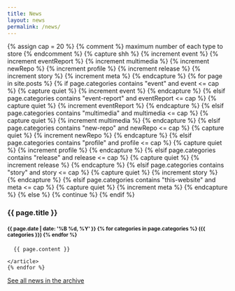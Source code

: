 ```yaml
---
title: News
layout: news
permalink: /news/
---
```


  <section class="flex-grow">
    {% assign cap = 20 %} {% comment %} maximum number of each type to store {% endcomment %}
    {% capture shh %}
      {% increment event %}
      {% increment eventReport %}
      {% increment multimedia %}
      {% increment newRepo %}
      {% increment profile %}
      {% increment release %}
      {% increment story %}
      {% increment meta %}
    {% endcapture %}
    {% for page in site.posts %}
      {% if page.categories contains "event" and event <= cap %}
        {% capture quiet %}
          {% increment event %}
        {% endcapture %}
      {% elsif page.categories contains "event-report" and eventReport <= cap %}
        {% capture quiet %}
          {% increment eventReport %}
        {% endcapture %}
      {% elsif page.categories contains "multimedia" and multimedia <= cap %}
        {% capture quiet %}
          {% increment multimedia %}
        {% endcapture %}
      {% elsif page.categories contains "new-repo" and newRepo <= cap %}
        {% capture quiet %}
          {% increment newRepo %}
        {% endcapture %}
      {% elsif page.categories contains "profile" and profile <= cap %}
        {% capture quiet %}
          {% increment profile %}
        {% endcapture %}
      {% elsif page.categories contains "release" and release <= cap %}
        {% capture quiet %}
          {% increment release %}
        {% endcapture %}
      {% elsif page.categories contains "story" and story <= cap %}
        {% capture quiet %}
          {% increment story %}
        {% endcapture %}
      {% elsif page.categories contains "this-website" and meta <= cap %}
        {% capture quiet %}
          {% increment meta %}
        {% endcapture %}
      {% else %}
        {% continue %}
      {% endif %}
    <article class="news all post{% increment index %} {% if index <= cap %}allB {% endif %}{{page.categories | join: " " }}">
      <h3>
        {{ page.title }}
      </h3>
      <h4>
        <small>{{ page.date | date: '%B %d, %Y' }} {% for categories in page.categories %} ({{ categories }}) {% endfor %}</small>
      </h4>

      {{ page.content }}

    </article>
    {% endfor %}

  </section>
  
  <a class="btn btn-block news-archive-link" href="/news/archive/" role="button">See all news in the archive</a>
